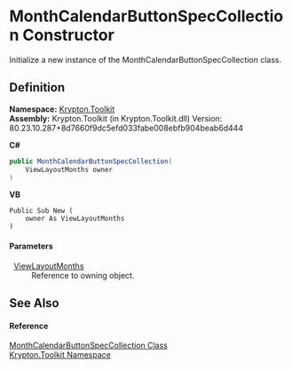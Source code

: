 # MonthCalendarButtonSpecCollection Constructor


Initialize a new instance of the MonthCalendarButtonSpecCollection class.



## Definition
**Namespace:** <a href="79d2eac2-21f4-54ff-7552-b20c33c30600.md">Krypton.Toolkit</a>  
**Assembly:** Krypton.Toolkit (in Krypton.Toolkit.dll) Version: 80.23.10.287+8d7660f9dc5efd033fabe008ebfb904beab6d444

**C#**
``` C#
public MonthCalendarButtonSpecCollection(
	ViewLayoutMonths owner
)
```
**VB**
``` VB
Public Sub New ( 
	owner As ViewLayoutMonths
)
```



#### Parameters
<dl><dt>  <a href="66b7534f-12ee-26d7-d6e4-458fb28f2cd9.md">ViewLayoutMonths</a></dt><dd>Reference to owning object.</dd></dl>

## See Also


#### Reference
<a href="f1996cac-738e-d1d3-7298-a2e78009879a.md">MonthCalendarButtonSpecCollection Class</a>  
<a href="79d2eac2-21f4-54ff-7552-b20c33c30600.md">Krypton.Toolkit Namespace</a>  
